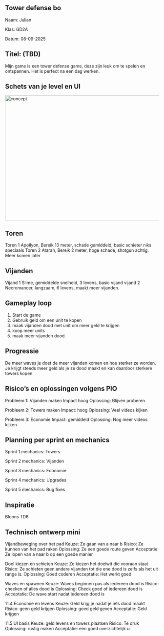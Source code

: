 ## Tower defense bo
Naam: Julian

Klas: GD2A

Datum: 08-09-2025

## Titel: (TBD)
Mijn game is een tower defense game, deze zijn leuk om te spelen en ontspannen. Het is perfect na een dag werken.

## Schets van je level en UI
<img width="768" height="409" alt="concept" src="https://github.com/user-attachments/assets/4c526667-fec0-4f68-8545-61299be2903d" />


## Toren
Toren 1 Apollyon, Bereik 10 meter, schade gemiddeld, basic schieter niks speciaals
Toren 2 Atarah, Bereik 2 meter, hoge schade, shotgun achtig.
Meer komen later

## Vijanden
Vijand 1 Slime, gemiddelde snelheid, 3 levens, basic vijand
vijand 2 Necromancer, langzaam, 6 levens, maakt meer vijanden. 

## Gameplay loop
1. Start de game
2. Gebruik geld om een unit te kopen
3. maak vijanden dood met unit om meer geld te krijgen
4. koop meer units
5. maak meer vijanden dood.

## Progressie
De meer waves je doet de meer vijanden komen en hoe sterker ze worden. Je krijgt steeds meer geld als je ze dood maakt en kan daardoor sterkere towers kopen.

## Risico’s en oplossingen volgens PIO
Probleem 1: Vijanden maken
Impact hoog
Oplossing: Blijven proberen

Probleem 2: Towers maken
Impact: hoog
Oplossing: Veel videos kijken

Probleem 3: Economie
Impact: gemiddeld
Oplossing: Nog meer videos kijken

## Planning per sprint en mechanics
Sprint 1 mechanics: Towers

Sprint 2 mechanics: Vijanden

Sprint 3 mechanics: Economie

Sprint 4 mechanics: Upgrades

Sprint 5 mechanics: Bug fixes

## Inspiratie 
Bloons TD6

## Technisch ontwerp mini
Vijandbeweging over het pad
Keuze: Ze gaan van a naar b
Risico: Ze kunnen van het pad raken
Oplossing: Ze een goede route geven
Acceptatie: Ze lopen van a naar b op een goede manier

Doel kiezen en schieten
Keuze: Ze kiezen het doelwit die vooraan staat
Risico: Ze schieten geen andere vijanden tot die ene dood is zelfs als het uit range is.
Oplossing: Goed coderen
Acceptatie: Het werkt goed

Waves en spawnen
Keuze: Waves beginnen pas als iedereen dood is
Risico: checken of alles dood is
Oplossing: Check goed of iedereen dood is
Acceptatie: De wave start nadat iedereen dood is

11.4 Economie en levens
Keuze: Geld krijg je nadat je iets dood maakt
Risico: geen geld krijgen
Oplossing: goed geld geven
Acceptatie: Geld krijgen

11.5 UI basis
Keuze: geld levens en towers plaatsen
Risico: Te druk
Oplossing: rustig maken
Acceptatie: een goed overzichtelijk ui

